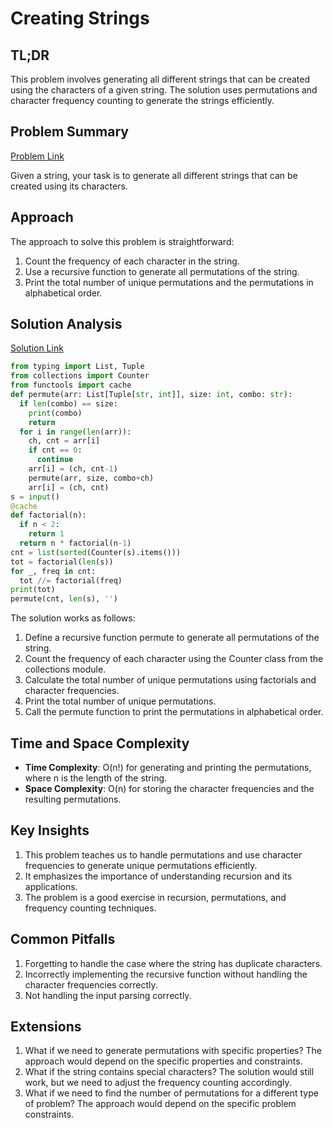 # Creating Strings

## TL;DR
This problem involves generating all different strings that can be created using the characters of a given string. The solution uses permutations and character frequency counting to generate the strings efficiently.

## Problem Summary
[Problem Link](https://cses.fi/problemset/task/1622)

Given a string, your task is to generate all different strings that can be created using its characters.

## Approach
The approach to solve this problem is straightforward:

1. Count the frequency of each character in the string.
2. Use a recursive function to generate all permutations of the string.
3. Print the total number of unique permutations and the permutations in alphabetical order.

## Solution Analysis
[Solution Link](/solutions/01_Introductory_Problems/15_1622_Creating_Strings.py)

```python
from typing import List, Tuple
from collections import Counter
from functools import cache
def permute(arr: List[Tuple[str, int]], size: int, combo: str):
  if len(combo) == size:
    print(combo)
    return
  for i in range(len(arr)):
    ch, cnt = arr[i]
    if cnt == 0:
      continue
    arr[i] = (ch, cnt-1)
    permute(arr, size, combo+ch)
    arr[i] = (ch, cnt)
s = input()
@cache
def factorial(n):
  if n < 2:
    return 1
  return n * factorial(n-1)
cnt = list(sorted(Counter(s).items()))
tot = factorial(len(s))
for _, freq in cnt:
  tot //= factorial(freq)
print(tot)
permute(cnt, len(s), '')
```

The solution works as follows:
1. Define a recursive function permute to generate all permutations of the string.
2. Count the frequency of each character using the Counter class from the collections module.
3. Calculate the total number of unique permutations using factorials and character frequencies.
4. Print the total number of unique permutations.
5. Call the permute function to print the permutations in alphabetical order.

## Time and Space Complexity
- **Time Complexity**: O(n!) for generating and printing the permutations, where n is the length of the string.
- **Space Complexity**: O(n) for storing the character frequencies and the resulting permutations.

## Key Insights
1. This problem teaches us to handle permutations and use character frequencies to generate unique permutations efficiently.
2. It emphasizes the importance of understanding recursion and its applications.
3. The problem is a good exercise in recursion, permutations, and frequency counting techniques.

## Common Pitfalls
1. Forgetting to handle the case where the string has duplicate characters.
2. Incorrectly implementing the recursive function without handling the character frequencies correctly.
3. Not handling the input parsing correctly.

## Extensions
1. What if we need to generate permutations with specific properties? The approach would depend on the specific properties and constraints.
2. What if the string contains special characters? The solution would still work, but we need to adjust the frequency counting accordingly.
3. What if we need to find the number of permutations for a different type of problem? The approach would depend on the specific problem constraints.
